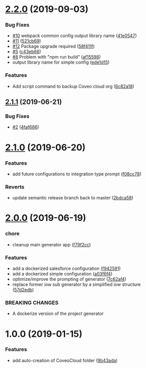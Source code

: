 # [2.2.0](https://github.com/jfallaire/generator-ps-boilerplate-project/compare/v2.1.1...v2.2.0) (2019-09-03)


### Bug Fixes

* [#10](https://github.com/jfallaire/generator-ps-boilerplate-project/issues/10) webpack common config output library name ([41e0547](https://github.com/jfallaire/generator-ps-boilerplate-project/commit/41e0547))
* [#11](https://github.com/jfallaire/generator-ps-boilerplate-project/issues/11) ([521cb69](https://github.com/jfallaire/generator-ps-boilerplate-project/commit/521cb69))
* [#12](https://github.com/jfallaire/generator-ps-boilerplate-project/issues/12) Package upgrade required ([58f411f](https://github.com/jfallaire/generator-ps-boilerplate-project/commit/58f411f))
* [#5](https://github.com/jfallaire/generator-ps-boilerplate-project/issues/5) ([c43eb66](https://github.com/jfallaire/generator-ps-boilerplate-project/commit/c43eb66))
* [#8](https://github.com/jfallaire/generator-ps-boilerplate-project/issues/8) Problem with "npm run build" ([af15598](https://github.com/jfallaire/generator-ps-boilerplate-project/commit/af15598))
* output library name for simple config ([ede1d15](https://github.com/jfallaire/generator-ps-boilerplate-project/commit/ede1d15))


### Features

* Add script command to backup Coveo cloud org ([6c82a18](https://github.com/jfallaire/generator-ps-boilerplate-project/commit/6c82a18))

## [2.1.1](https://github.com/jfallaire/generator-ps-boilerplate-project/compare/v2.1.0...v2.1.1) (2019-06-21)


### Bug Fixes

* [#2](https://github.com/jfallaire/generator-ps-boilerplate-project/issues/2) ([4faf686](https://github.com/jfallaire/generator-ps-boilerplate-project/commit/4faf686))

# [2.1.0](https://github.com/jfallaire/generator-ps-boilerplate-project/compare/v2.0.0...v2.1.0) (2019-06-20)


### Features

* add future configurations to integration type prompt ([f08cc78](https://github.com/jfallaire/generator-ps-boilerplate-project/commit/f08cc78))


### Reverts

* update semantic release branch back to master ([2bdca58](https://github.com/jfallaire/generator-ps-boilerplate-project/commit/2bdca58))

# [2.0.0](https://github.com/jfallaire/generator-ps-boilerplate-project/compare/v1.0.0...v2.0.0) (2019-06-19)


### chore

* cleanup main generator app ([f79f2cc](https://github.com/jfallaire/generator-ps-boilerplate-project/commit/f79f2cc))


### Features

* add a dockerized salesforce configuration ([f942591](https://github.com/jfallaire/generator-ps-boilerplate-project/commit/f942591))
* add a dockerized simple configuration ([a03f6f4](https://github.com/jfallaire/generator-ps-boilerplate-project/commit/a03f6f4))
* optimize/improve the prompting of generator ([7c62af4](https://github.com/jfallaire/generator-ps-boilerplate-project/commit/7c62af4))
* replace former iow sub generator by a simplified iow structure ([57d2edb](https://github.com/jfallaire/generator-ps-boilerplate-project/commit/57d2edb))


### BREAKING CHANGES

* A dockerize version of the project generator

# 1.0.0 (2019-01-15)


### Features

* add auto-creation of CoveoCloud folder ([9b43ada](https://github.com/jfallaire/generator-ps-boilerplate-project/commit/9b43ada))
